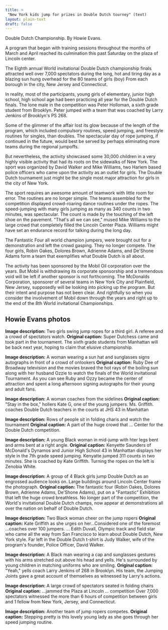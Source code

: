 ```yaml
---
title: >
 "New York kids jump for prizes in Double Dutch tourney" (text)
layout: plain-text
draft: false
---
```


Double Dutch Championship. By Howie Evans.

A program that began with training sessions throughout the months of March and April reached its culmination this past Saturday on the plaza of Lincoln center.

The Eighth annual World invitational Double Dutch championship finals attracted well over 7,000 spectators during the long, hot and tiring day as a blazing sun hung overhead for the 80 teams of girls (boy) From each borough in the city, New Jersey and Connecticut.

In reality, most of the participants, young girls of elementary, junior high school, high school age had been practicing all year for the Double Dutch finals. The lone male in the competition was Peter Holloman, a sixth grade student from Brooklyn. Peter jumped with a team that was coached by Larry Jenkins of Brooklyn's PS 268.

Some of the glimmer of the affair lost its glow because of the length of the program, which included compulsory routines, speed jumping, and freestyle routines for singles, than doubles. The spectacular day of rope jumping, if continued in the future, would best be served by perhaps eliminating more teams during the regional jumpoffs.

But nevertheless, the activity showcased some 30,000 children in a very highly visible activity that had its roots on the sidewalks of New York. The sport was organized by David Walker and Mike Williams, two Harlem based police officers who came upon the activity as an outlet for girls. The Double Dutch tournament just might be the single most major attraction for girls in the city of New York.

The sport requires an awesome amount of teamwork with little room for error. The routines are no longer simple. The teams assembled for the competition displayed crowd-roaring dance routines under the ropes. The speed-jumping with many girls jumping as many as 340 counts in two minutes, was spectacular. The count is made by the touching of the left shoe on the pavement. "That's all we can see," mused Mike Williams to the large crowd that completely filled the Lincoln Center Plaza. Williams might have set an endurance record for talking during the long day.

The Fantastic Four all world champion jumpers, were brought out for a demonstration and left the crowd gasping. They no longer compete. The four girls, Robin Oakes, Dolores Brown, Adrienne Adams, and De'Shone Adams form a team that exemplifies what Double Dutch is all about.

The activity has been sponsored by the Mobil Oil corporation over the years. But Mobil is withdrawing its corporate sponsorship and a tremendous void will be left if another sponsor is not forthcoming. The McDonalds Corporation, sponsorer of several teams in New York City and Plainfield, New Jersey, supposedly will be looking into picking up the program. But their intent and purpose has not been clear. And rightfully so when you consider the involvement of Mobil down through the years and right up to the end of the 8th World invitational Championships.

## Howie Evans photos

**Image description:** Two girls swing jump ropes for a third girl. A referee and a crowd of spectators watch.
**Original caption:** Super Dutchess came and took part in the tournament. The sixth grade students from Manhattan will be back next year, hoping to claim that elusive championship.

**Image description:** A woman wearing a sun hat and sunglasses signs autographs in front of a crowd of onlookers
**Original caption:** Ruby Dee of Broadway television and the movies braved the hot rays of the boiling sun along with her husband Ozzie to watch the finals of the World invitational Tournament. As you can see Ruby and Ozzy became the center of attraction and spent a long afternoon signing autographs for their young and adult fans.

**Image description:** A woman coaches from the sidelines
**Original caption:** "Stay in the box," hollers Kate G, one of the young jumpers. Ms. Griffith. coaches Double Dutch teachers in the courts at JHS 43 in Manhattan

**Image description:** Rows of people sit in folding charis and watch the tournament
**Original caption:** A part of the huge crowd that ... Center for the Double Dutch competition.

**Image description:** A young Black woman in mid-jump with hter legs bent and arms bent at a right angle.
**Original caption:** Kenyette Saunders of McDonald's Dynamos and Junior High School 43 in Manhattan displays her style in the 7th grade speed jumping. Kenyatte jumped 311 counts in two minutes. She is coached by Kate Griffith. Turning the ropes on the left is Zenobia White.

**Image description:** A group of 4 Black girls jump Double Dutch as an engrossed audience looks on. Large buildings around Lincoln Center frame the photograph.
**Original caption:** The fantastic four \(Robin Oakes, Dolores Brown, Adrienne Adams, De'Shone Adams\), put on a "Fantastic" Exhibition that left the huge crowd breathless. No longer part of the competition, the World's invitational Double Dutch champs, now appear at demonstrations all over the nation on behalf of Double Dutch.

**Image description:** Two Black woman cheer on the jump ropers
**Original caption:** Kate Griffith as she urges on her...Considered one of the foremost ...coaches over 100 jumpers. ... Edith Duvall, Olympic track and field star who came all the way from San Francisco to learn about Double Dutch, New York style. Far left in the Double Dutch t-shirt is Judy Walker, wife of the program's founder, Police Officer, David Walker.

**Image description:** A Black man wearing a cap and sunglasses gestures with his arms stretched out above his head and yells. He's surrounded by young children in matching uniforms who are smiling.
**Original caption:** "Yeah," yells coach Larry Jenkins of 268 in Brooklyn. His team, the Jumping Joints gave a great account of themselves as witnessed by Larry's actions.

**Image description:** A large crowd of spectators seated in folding chairs
**Original caption:** ...jammed the Plaza at Lincoln ... competition Over 7,000 spectators witnessed the more than 6 hours of competition between girls and 1 fellow from New York, Jersey, and Connecticut.

**Image description:** Another team of jump ropers competes.
**Original caption:** Stepping pretty is this lovely young lady as she goes through her speed jumping routine.

